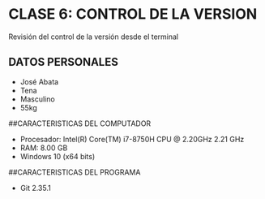 # CLASE 6: CONTROL DE LA VERSION
Revisión del control de la versión desde el terminal


## DATOS PERSONALES
- José Abata
- Tena
- Masculino
- 55kg

##CARACTERISTICAS DEL COMPUTADOR
- Procesador: Intel(R) Core(TM) i7-8750H CPU @ 2.20GHz   2.21 GHz
- RAM: 8.00 GB
- Windows 10 (x64 bits)

##CARACTERISTICAS DEL PROGRAMA
- Git 2.35.1 
